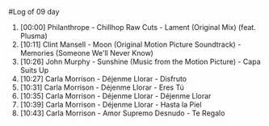 #Log of 09 day

1. [00:00] Philanthrope - Chillhop Raw Cuts - Lament (Original Mix) (feat. Plusma)
1. [10:11] Clint Mansell - Moon (Original Motion Picture Soundtrack) - Memories (Someone We'll Never Know)
1. [10:26] John Murphy - Sunshine (Music from the Motion Picture) - Capa Suits Up
1. [10:27] Carla Morrison - Déjenme Llorar - Disfruto
1. [10:31] Carla Morrison - Déjenme Llorar - Eres Tú
1. [10:35] Carla Morrison - Déjenme Llorar - Déjenme Llorar
1. [10:39] Carla Morrison - Déjenme Llorar - Hasta la Piel
1. [10:43] Carla Morrison - Amor Supremo Desnudo - Te Regalo

